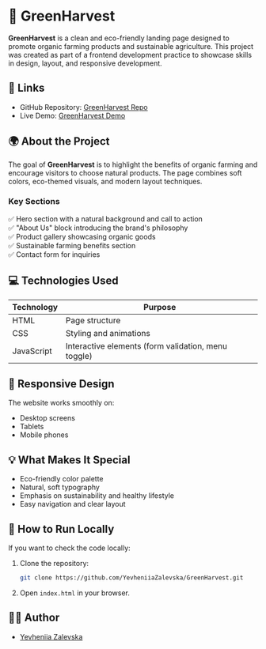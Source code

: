 # 🌱 GreenHarvest

**GreenHarvest** is a clean and eco-friendly landing page designed to promote organic farming products and sustainable agriculture. This project was created as part of a frontend development practice to showcase skills in design, layout, and responsive development.

## 📎 Links

- GitHub Repository: [GreenHarvest Repo](https://github.com/YevheniiaZalevska/GreenHarvest)
- Live Demo: [GreenHarvest Demo](https://yevheniiazalevska.github.io/GreenHarvest/)

## 🌍 About the Project

The goal of **GreenHarvest** is to highlight the benefits of organic farming and encourage visitors to choose natural products. The page combines soft colors, eco-themed visuals, and modern layout techniques.

### Key Sections

✅ Hero section with a natural background and call to action  
✅ "About Us" block introducing the brand's philosophy  
✅ Product gallery showcasing organic goods  
✅ Sustainable farming benefits section  
✅ Contact form for inquiries

## 💻 Technologies Used

| Technology | Purpose |
|---|---|
| HTML | Page structure |
| CSS | Styling and animations |
| JavaScript | Interactive elements (form validation, menu toggle) |

## 📱 Responsive Design

The website works smoothly on:

- Desktop screens
- Tablets
- Mobile phones

## 💡 What Makes It Special

- Eco-friendly color palette
- Natural, soft typography
- Emphasis on sustainability and healthy lifestyle
- Easy navigation and clear layout

## 🔧 How to Run Locally

If you want to check the code locally:

1. Clone the repository:
    ```bash
    git clone https://github.com/YevheniiaZalevska/GreenHarvest.git
    ```
2. Open `index.html` in your browser.


## 👩‍💻 Author

- [Yevheniia Zalevska](https://github.com/YevheniiaZalevska)


